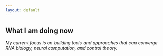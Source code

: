 ```yaml
---
layout: default
---
```

## What I am doing now 
_My current focus is on building tools and approaches that can converge RNA biology, neural computation, and control theory._
